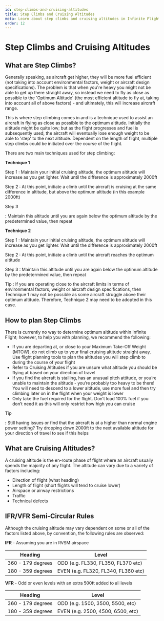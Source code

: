 ```yaml
---
id: step-climbs-and-cruising-altitudes
title: Step Climbs and Cruising Altitudes
meta: Learn about step climbs and cruising altitudes in Infinite Flight.
order: 12
---
```


# Step Climbs and Cruising Altitudes



## What are Step Climbs?

Generally speaking, as aircraft get higher, they will be more fuel efficient (not taking into account environmental factors, weight or aircraft design specifications). The problem is that when you're heavy you might not be able to get up there straight away, so instead we need to fly as close as possible to the 'Optimum Altitude' (the most efficient altitude to fly at, taking into account all of above factors) - and ultimately, this will increase aircraft range.



This is where step climbing comes in and is a technique used to assist an aircraft in flying as close as possible to the optimum altitude. Initially the altitude might be quite low; but as the flight progresses and fuel is subsequently used, the aircraft will eventually lose enough weight to be able to 'step' to the next altitude. Dependent on the length of flight, multiple step climbs could be initiated over the course of the flight.



There are two main techniques used for step climbing:



**Technique 1**

Step 1
: Maintain your initial cruising altitude, the optimum altitude will increase as you get lighter. Wait until the difference is approximately 2000ft



Step 2
: At this point, initiate a climb until the aircraft is cruising at the same difference in altitude, but above the optimum altitude (in this example 2000ft)



Step 3

: Maintain this altitude until you are again below the optimum altitude by the predetermined value, then repeat



**Technique 2**

Step 1
: Maintain your initial cruising altitude, the optimum altitude will increase as you get lighter. Wait until the difference is approximately 2000ft



Step 2
: At this point, initiate a climb until the aircraft reaches the optimum altitude



Step 3
: Maintain this altitude until you are again below the optimum altitude by the predetermined value, then repeat



Tip
: If you are operating close to the aircraft limits in terms of environmental factors, weight or aircraft design specifications, then Technique 1 may not be possible as some aircraft struggle above their optimum altitude. Therefore, Technique 2 may need to be adopted in this case.



## How to plan Step Climbs

There is currently no way to determine optimum altitude within Infinite Flight; however, to help you with planning, we recommend the following:



- If you are departing at, or close to your Maximum Take-Off Weight (MTOW), do not climb up to your final cruising altitude straight away. Use flight planning tools to plan the altitudes you will step climb to during the course of your flight
- Refer to Cruising Altitudes if you are unsure what altitude you should be flying at based on your direction of travel
- If you find the aircraft is stalling, has an unusual pitch attitude, or you’re unable to maintain the altitude - you’re probably too heavy to be there! You will need to descend to a lower altitude, use more fuel and then try climbing later on in the flight when your weight is lower
- Only take the fuel required for the flight. Don’t load 100% fuel if you don’t need it as this will only restrict how high you can cruise



Tip

: Still having issues or find that the aircraft is at a higher than normal engine power setting? Try dropping down 2000ft to the next available altitude for your direction of travel to see if this helps



## What are Cruising Altitudes?



A cruising altitude is the en-route phase of flight where an aircraft usually spends the majority of any flight. The altitude can vary due to a variety of factors including:



- Direction of flight (what heading)
- Length of flight (short flights will tend to cruise lower)
- Airspace or airway restrictions
- Traffic
- Technical defects



## IFR/VFR Semi-Circular Rules



Although the cruising altitude may vary dependent on some or all of the factors listed above, by convention, the following rules are observed:



**IFR** - Assuming you are in RVSM airspace

| Heading           | Level                               |
| ----------------- | ----------------------------------- |
| 360 - 179 degrees | ODD (e.g. FL330, FL350, FL370 etc)  |
| 180 - 359 degrees | EVEN (e.g. FL320, FL340, FL360 etc) |



**VFR** - Odd or even levels with an extra 500ft added to all levels

| Heading           | Level                             |
| ----------------- | --------------------------------- |
| 360 - 179 degrees | ODD (e.g. 1500, 3500, 5500, etc)  |
| 180 - 359 degrees | EVEN (e.g. 2500, 4500, 6500, etc) |





